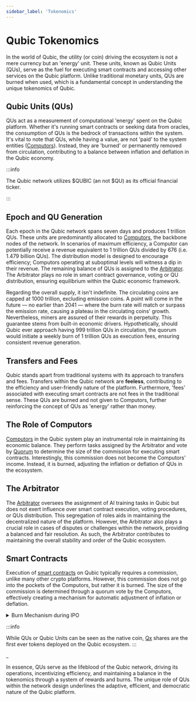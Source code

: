 ```yaml
---
sidebar_label: 'Tokenomics'
---
```


# Qubic Tokenomics

In the world of Qubic, the utility (or coin) driving the ecosystem is not a mere currency but an 'energy' unit. These units, known as Qubic Units (QUs), serve as the fuel for executing smart contracts and accessing other services on the Qubic platform. Unlike traditional monetary units, QUs are burned when used, which is a fundamental concept in understanding the unique tokenomics of Qubic.

## Qubic Units (QUs)
QUs act as a measurement of computational 'energy' spent on the Qubic platform. Whether it's running smart contracts or seeking data from oracles, the consumption of QUs is the bedrock of transactions within the system. It's vital to note that QUs, while having a value, are not 'paid' to the system entities ([Computors](/learn/nodes)). Instead, they are 'burned' or permanently removed from circulation, contributing to a balance between inflation and deflation in the Qubic economy.


:::info

The Qubic network utilizes $QUBIC (an not $QU) as its official financial ticker. 

:::

## Epoch and QU Generation
Each epoch in the Qubic network spans seven days and produces 1 trillion QUs. These units are predominantly allocated to [Computors](/learn/nodes), the backbone nodes of the network. In scenarios of maximum efficiency, a Computor can potentially receive a revenue equivalent to 1 trillion QUs divided by 676 (i.e. 1.479 billion QUs). The distribution model is designed to encourage efficiency; Computors operating at suboptimal levels will witness a dip in their revenue. The remaining balance of QUs is assigned to the [Arbitrator](/learn/arbitrator). The Arbitrator plays no role in smart contract governance, voting or QU distribution, ensuring equilibrium within the Qubic economic framework.

Regarding the overall supply, it isn't indefinite. The circulating coins are capped at 1000 trillion, excluding emission coins. A point will come in the future — no earlier than 2041 — where the burn rate will match or surpass the emission rate, causing a plateau in the circulating coins' growth. Nevertheless, miners are assured of their rewards in perpetuity. This guarantee stems from built-in economic drivers. Hypothetically, should Qubic ever approach having 999 trillion QUs in circulation, the quorum would initiate a weekly burn of 1 trillion QUs as execution fees, ensuring consistent revenue generation.

## Transfers and Fees
Qubic stands apart from traditional systems with its approach to transfers and fees. Transfers within the Qubic network are **feeless**, contributing to the efficiency and user-friendly nature of the platform. Furthermore, 'fees' associated with executing smart contracts are not fees in the traditional sense. These QUs are burned and not given to Computors, further reinforcing the concept of QUs as 'energy' rather than money.

## The Role of Computors
[Computors](/learn/nodes) in the Qubic system play an instrumental role in maintaining its economic balance. They perform tasks assigned by the Arbitrator and vote by [Quorum](/learn/quorum) to determine the size of the commission for executing smart contracts. Interestingly, this commission does not become the Computors' income. Instead, it is burned, adjusting the inflation or deflation of QUs in the ecosystem.

## The Arbitrator
The [Arbitrator](/learn/arbitrator) oversees the assignment of AI training tasks in Qubic but does not exert influence over smart contract execution, voting procedures, or QUs distribution. This segregation of roles aids in maintaining the decentralized nature of the platform. However, the Arbitrator also plays a crucial role in cases of disputes or challenges within the network, providing a balanced and fair resolution. As such, the Arbitrator contributes to maintaining the overall stability and order of the Qubic ecosystem.

## Smart Contracts   
Execution of [smart contracts](/learn/smart-contracts) on Qubic typically requires a commission, unlike many other crypto platforms. However, this commission does not go into the pockets of the Computors, but rather it is burned. The size of the commission is determined through a quorum vote by the Computors, effectively creating a mechanism for automatic adjustment of inflation or deflation.

<details>
  <summary>Burn Mechanism during IPO</summary>
  <div>
    <p>
    Every new smart contract on Qubic requires an Initial Public Offering (IPO). This is not just a fundraising exercise but also a mechanism to control the QU supply. All QUs spent during the IPO's Dutch auction will be permanently burned, ensuring a continuous reduction in the active supply of QUs over time.
    </p>
  </div>
</details>


:::info

While QUs or Qubic Units can be seen as the native coin, [Qx](/learn/qx) shares are the first ever tokens deployed on the Qubic ecosystem.
:::

\_

In essence, QUs serve as the lifeblood of the Qubic network, driving its operations, incentivizing efficiency, and maintaining a balance in the tokenomics through a system of rewards and burns. The unique role of QUs within the network design underlines the adaptive, efficient, and democratic nature of the Qubic platform.